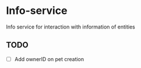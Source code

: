 # Info-service
Info service for interaction with information of entities

## TODO
- [ ] Add ownerID on pet creation